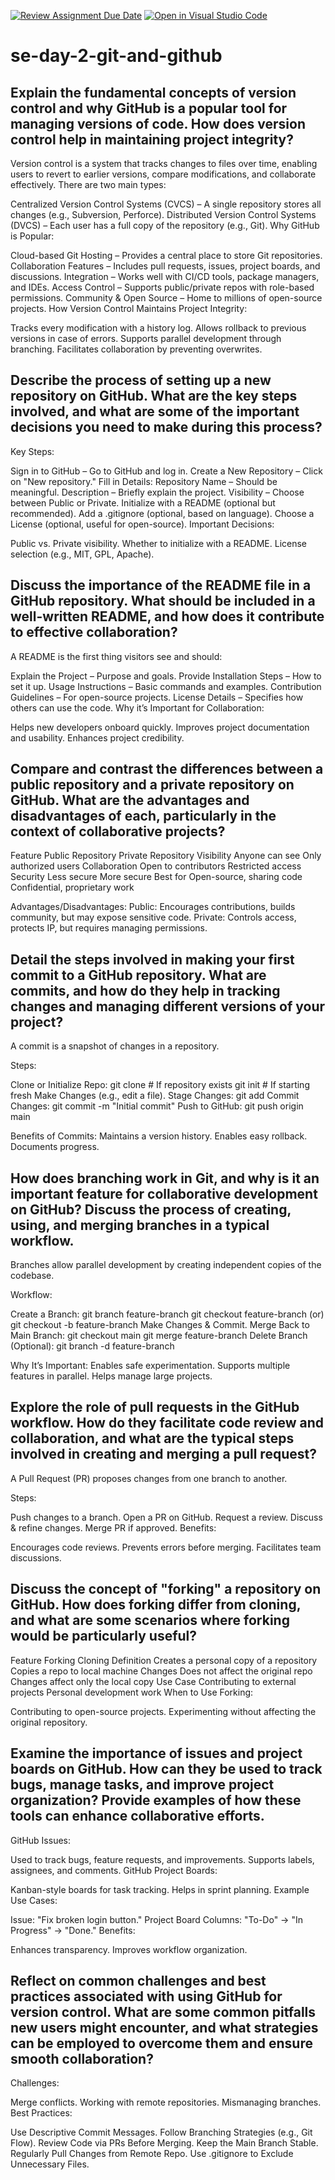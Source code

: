 [![Review Assignment Due Date](https://classroom.github.com/assets/deadline-readme-button-22041afd0340ce965d47ae6ef1cefeee28c7c493a6346c4f15d667ab976d596c.svg)](https://classroom.github.com/a/8wgCKhpZ)
[![Open in Visual Studio Code](https://classroom.github.com/assets/open-in-vscode-2e0aaae1b6195c2367325f4f02e2d04e9abb55f0b24a779b69b11b9e10269abc.svg)](https://classroom.github.com/online_ide?assignment_repo_id=18426413&assignment_repo_type=AssignmentRepo)
# se-day-2-git-and-github
## Explain the fundamental concepts of version control and why GitHub is a popular tool for managing versions of code. How does version control help in maintaining project integrity?

Version control is a system that tracks changes to files over time, enabling users to revert to earlier versions, compare modifications, and collaborate effectively. There are two main types:

Centralized Version Control Systems (CVCS) – A single repository stores all changes (e.g., Subversion, Perforce).
Distributed Version Control Systems (DVCS) – Each user has a full copy of the repository (e.g., Git).
Why GitHub is Popular:

Cloud-based Git Hosting – Provides a central place to store Git repositories.
Collaboration Features – Includes pull requests, issues, project boards, and discussions.
Integration – Works well with CI/CD tools, package managers, and IDEs.
Access Control – Supports public/private repos with role-based permissions.
Community & Open Source – Home to millions of open-source projects.
How Version Control Maintains Project Integrity:

Tracks every modification with a history log.
Allows rollback to previous versions in case of errors.
Supports parallel development through branching.
Facilitates collaboration by preventing overwrites.

## Describe the process of setting up a new repository on GitHub. What are the key steps involved, and what are some of the important decisions you need to make during this process?
Key Steps:

Sign in to GitHub – Go to GitHub and log in.
Create a New Repository – Click on "New repository."
Fill in Details:
Repository Name – Should be meaningful.
Description – Briefly explain the project.
Visibility – Choose between Public or Private.
Initialize with a README (optional but recommended).
Add a .gitignore (optional, based on language).
Choose a License (optional, useful for open-source).
Important Decisions:

Public vs. Private visibility.
Whether to initialize with a README.
License selection (e.g., MIT, GPL, Apache).
## Discuss the importance of the README file in a GitHub repository. What should be included in a well-written README, and how does it contribute to effective collaboration?
A README is the first thing visitors see and should:

Explain the Project – Purpose and goals.
Provide Installation Steps – How to set it up.
Usage Instructions – Basic commands and examples.
Contribution Guidelines – For open-source projects.
License Details – Specifies how others can use the code.
Why it’s Important for Collaboration:

Helps new developers onboard quickly.
Improves project documentation and usability.
Enhances project credibility.


## Compare and contrast the differences between a public repository and a private repository on GitHub. What are the advantages and disadvantages of each, particularly in the context of collaborative projects?
Feature	       Public Repository	    Private Repository
Visibility	   Anyone can see	        Only authorized users
Collaboration  Open to contributors     Restricted access
Security	   Less secure          	More secure
Best for	  Open-source, sharing code	Confidential, proprietary work

Advantages/Disadvantages:
Public: Encourages contributions, builds community, but may expose sensitive code.
Private: Controls access, protects IP, but requires managing permissions.


## Detail the steps involved in making your first commit to a GitHub repository. What are commits, and how do they help in tracking changes and managing different versions of your project?

A commit is a snapshot of changes in a repository.

Steps:

Clone or Initialize Repo:
git clone <repo-url>  # If repository exists
git init  # If starting fresh
Make Changes (e.g., edit a file).
Stage Changes:
git add <filename>
Commit Changes:
git commit -m "Initial commit"
Push to GitHub:
git push origin main

Benefits of Commits:
Maintains a version history.
Enables easy rollback.
Documents progress.
## How does branching work in Git, and why is it an important feature for collaborative development on GitHub? Discuss the process of creating, using, and merging branches in a typical workflow.

Branches allow parallel development by creating independent copies of the codebase.

Workflow:

Create a Branch:
git branch feature-branch
git checkout feature-branch
(or)
git checkout -b feature-branch
Make Changes & Commit.
Merge Back to Main Branch:
git checkout main
git merge feature-branch
Delete Branch (Optional):
git branch -d feature-branch

Why It’s Important:
Enables safe experimentation.
Supports multiple features in parallel.
Helps manage large projects.
## Explore the role of pull requests in the GitHub workflow. How do they facilitate code review and collaboration, and what are the typical steps involved in creating and merging a pull request?

A Pull Request (PR) proposes changes from one branch to another.

Steps:

Push changes to a branch.
Open a PR on GitHub.
Request a review.
Discuss & refine changes.
Merge PR if approved.
Benefits:

Encourages code reviews.
Prevents errors before merging.
Facilitates team discussions.
## Discuss the concept of "forking" a repository on GitHub. How does forking differ from cloning, and what are some scenarios where forking would be particularly useful?

Feature	    Forking	                                Cloning
Definition	Creates a personal copy of a repository	Copies a repo to local machine
Changes 	Does not affect the original repo	    Changes affect only the local copy
Use Case	Contributing to external projects	    Personal development work
When to Use Forking:

Contributing to open-source projects.
Experimenting without affecting the original repository.

## Examine the importance of issues and project boards on GitHub. How can they be used to track bugs, manage tasks, and improve project organization? Provide examples of how these tools can enhance collaborative efforts.

GitHub Issues:

Used to track bugs, feature requests, and improvements.
Supports labels, assignees, and comments.
GitHub Project Boards:

Kanban-style boards for task tracking.
Helps in sprint planning.
Example Use Cases:

Issue: "Fix broken login button."
Project Board Columns: "To-Do" → "In Progress" → "Done."
Benefits:

Enhances transparency.
Improves workflow organization.
## Reflect on common challenges and best practices associated with using GitHub for version control. What are some common pitfalls new users might encounter, and what strategies can be employed to overcome them and ensure smooth collaboration?

Challenges:

Merge conflicts.
Working with remote repositories.
Mismanaging branches.
Best Practices:

Use Descriptive Commit Messages.
Follow Branching Strategies (e.g., Git Flow).
Review Code via PRs Before Merging.
Keep the Main Branch Stable.
Regularly Pull Changes from Remote Repo.
Use .gitignore to Exclude Unnecessary Files.